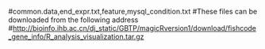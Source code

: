 #common.data,end_expr.txt,feature,mysql_condition.txt
#These files can be downloaded from the following address
#http://bioinfo.ihb.ac.cn/dj_static/GBTP/magicRversion1/download/fishcode_gene_info/R_analysis_visualization.tar.gz
